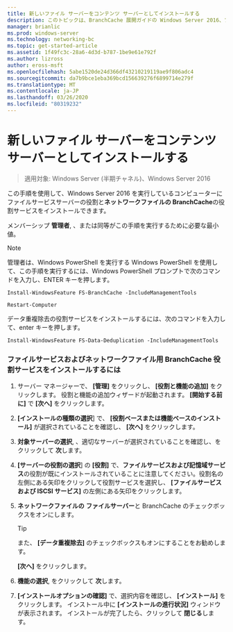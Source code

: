 ```yaml
---
title: 新しいファイル サーバーをコンテンツ サーバーとしてインストールする
description: このトピックは、BranchCache 展開ガイドの Windows Server 2016、ブランチ オフィスに WAN 帯域幅使用量を最適化するために分散され、ホスト型キャッシュ モードで BranchCache を展開する方法を示しますの一部
manager: brianlic
ms.prod: windows-server
ms.technology: networking-bc
ms.topic: get-started-article
ms.assetid: 1f49fc3c-28a6-4d3d-b787-1be9e61e792f
ms.author: lizross
author: eross-msft
ms.openlocfilehash: 5abe1520de24d366df43210219119ae9f806adc4
ms.sourcegitcommit: da7b9bce1eba369bcd156639276f6899714e279f
ms.translationtype: MT
ms.contentlocale: ja-JP
ms.lasthandoff: 03/26/2020
ms.locfileid: "80319232"
---
```

# <a name="install-a-new-file-server-as-a-content-server"></a>新しいファイル サーバーをコンテンツ サーバーとしてインストールする

>適用対象: Windows Server (半期チャネル)、Windows Server 2016

この手順を使用して、Windows Server 2016 を実行しているコンピューターにファイルサービスサーバーの役割と**ネットワークファイルの BranchCache**の役割サービスをインストールできます。  
  
メンバーシップ **管理者**, 、または同等がこの手順を実行するために必要な最小値。  
  
> [!NOTE]  
> 管理者は、Windows PowerShell を実行する Windows PowerShell を使用して、この手順を実行するには、Windows PowerShell プロンプトで次のコマンドを入力し、ENTER キーを押します。  
>   
> `Install-WindowsFeature FS-BranchCache -IncludeManagementTools`  
>   
> `Restart-Computer`  
>   
> データ重複除去の役割サービスをインストールするには、次のコマンドを入力して、enter キーを押します。  
>   
> `Install-WindowsFeature FS-Data-Deduplication -IncludeManagementTools`  
  
### <a name="to-install-file-services-and-the-branchcache-for-network-files-role-service"></a>ファイルサービスおよびネットワークファイル用 BranchCache 役割サービスをインストールするには  
  
1.  サーバー マネージャーで、 **[管理]** をクリックし、 **[役割と機能の追加]** をクリックします。 役割と機能の追加ウィザードが起動されます。 **[開始する前に]** で **[次へ]** をクリックします。  
  
2.  **[インストールの種類の選択**] で、 **[役割ベースまたは機能ベースのインストール]** が選択されていることを確認し、 **[次へ]** をクリックします。  
  
3.  **対象サーバーの選択**, 、適切なサーバーが選択されていることを確認し、をクリックして **次**します。  
  
4.  **[サーバーの役割の選択**] の **[役割]** で、**ファイルサービスおよび記憶域サービス**の役割が既にインストールされていることに注意してください。役割名の左側にある矢印をクリックして役割サービスを選択し、 **[ファイルサービスおよび ISCSI サービス]** の左側にある矢印をクリックします。  
  
5.  **ネットワークファイルの** **ファイルサーバー**と BranchCache のチェックボックスをオンにします。  
  
    > [!TIP]  
    > また、 **[データ重複除去]** のチェックボックスもオンにすることをお勧めします。
  
    **[次へ]** をクリックします。  
  
6.  **機能の選択**, をクリックして **次**します。  
  
7.  **[インストールオプションの確認]** で、選択内容を確認し、 **[インストール]** をクリックします。 インストール中に **[インストールの進行状況]** ウィンドウが表示されます。 インストールが完了したら、クリックして **閉じる**します。
